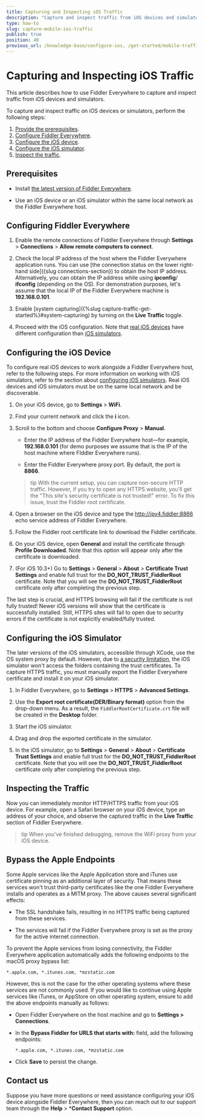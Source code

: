 ```yaml
---
title: Capturing and Inspecting iOS Traffic
description: "Capture and inspect traffic from iOS devices and simulators while using the Fiddler Everywhere web-debugging HTTP-proxy tool."
type: how-to
slug: capture-mobile-ios-traffic
publish: true
position: 40
previous_url: /knowledge-base/configure-ios, /get-started/mobile-traffic/configure-ios, /get-started/traffic/configure-ios
---
```


# Capturing and Inspecting iOS Traffic

This article describes how to use Fiddler Everywhere to capture and inspect traffic from iOS devices and simulators.

To capture and inspect traffic on iOS devices or simulators, perform the following steps:

1. [Provide the prerequisites](#prerequisites).
1. [Configure Fiddler Everywhere](#configuring-fiddler-everywhere).
1. [Configure the iOS device](#configuring-the-ios-device).
1. [Configure the iOS simulator](#configuring-the-ios-simulator).
1. [Inspect the traffic](#inspecting-the-browser-traffic).

## Prerequisites

- Install [the latest version of Fiddler Everywhere](https://www.telerik.com/download/fiddler-everywhere).

- Use an iOS device or an iOS simulator within the same local network as the Fiddler Everywhere host.

## Configuring Fiddler Everywhere

1. Enable the remote connections of Fiddler Everywhere through **Settings** > **Connections** > **Allow remote computers to connect**.

1. Check the local IP address of the host where the Fiddler Everywhere application runs. You can use [the connection status on the lower right-hand side]({slug connections-section}) to obtain the host IP address. Alternatively, you can obtain the IP address while using  **ipconfig**/ **ifconfig** (depending on the OS).  For demonstration purposes, let's assume that the local IP of the Fiddler Everywhere machine is **192.168.0.101**.

1. Enable [system capturing]({%slug capture-traffic-get-started%}#system-capturing) by turning on the **Live Traffic** toggle.

1. Proceed with the iOS configuration. Note that [real iOS devices](#configure-the-ios-device) have different configuration than [iOS simulators](#configure-the-ios-simulator).

## Configuring the iOS Device

To configure real iOS devices to work alongside a Fiddler Everywhere host, refer to the following steps. For more information on working with iOS simulators, refer to the section about [configuring iOS simulators](#configure-the-ios-simulator). Real iOS devices and iOS simulators must be on the same local network and be discoverable.


1. On your iOS device, go to **Settings** > **WiFi**.

1. Find your current network and click the **i** icon.

1. Scroll to the bottom and choose **Configure Proxy** > **Manual**.

     - Enter the IP address of the Fiddler Everywhere host&mdash;for example, **192.168.0.101** (for demo purposes we assume that is the IP of the host machine where FIddler Everywhere runs).

     - Enter the Fiddler Everywhere proxy port. By default, the port is **8866**.

    >tip With the current setup, you can capture non-secure HTTP traffic. However, if you try to open any HTTPS website, you'll get the "This site's security certificate is not trusted!" error. To fix this issue, trust the Fiddler root certificate.

1. Open a browser on the iOS device and type the http://ipv4.fiddler:8866 echo service address of Fiddler Everywhere. 

1. Follow the Fiddler root certificate link to download the Fiddler certificate.

1. On your iOS device, open **General** and install the certificate through **Profile Downloaded**. Note that this option will appear only after the certificate is downloaded.

1. (For iOS 10.3+) Go to **Settings** > **General** > **About** > **Certificate Trust Settings** and enable full trust for the **DO_NOT_TRUST_FiddlerRoot** certificate. Note that you will see the **DO_NOT_TRUST_FiddlerRoot** certificate only after completing the previous step.

The last step is crucial, and HTTPS browsing will fail if the certificate is not fully trusted! Newer iOS versions will show that the certificate is successfully installed. Still, HTTPS sites will fail to open due to security errors if the certificate is not explicitly enabled/fully trusted.


## Configuring the iOS Simulator

The later versions of the iOS simulators, accessible through XCode, use the OS system proxy by default. However, due to [a security limitation](https://developer.apple.com/forums/thread/124056), the iOS simulator won't access the folders containing the trust certificates. To capture HTTPS traffic, you must manually export the Fiddler Everywhere certificate and install it on your iOS simulator.


1. In Fiddler Everywhere, go to **Settings** > **HTTPS** > **Advanced Settings**.

1. Use the **Export root certificate(DER/Binary format)** option from the drop-down menu. As a result, the `FiddlerRootCertificate.crt` file will be created in the **Desktop** folder.

1. Start the iOS simulator.

1. Drag and drop the exported certificate in the simulator.

1. In the iOS simulator, go to **Settings** > **General** > **About** > **Certificate Trust Settings** and enable full trust for the **DO_NOT_TRUST_FiddlerRoot** certificate. Note that you will see the **DO_NOT_TRUST_FiddlerRoot** certificate only after completing the previous step.

## Inspecting the Traffic

Now you can immediately monitor HTTP/HTTPS traffic from your iOS device. For example, open a Safari browser on your iOS device, type an address of your choice, and observe the captured traffic in the **Live Traffic** section of Fiddler Everywhere.

>tip When you've finished debugging, remove the WiFi proxy from your iOS device.

## Bypass the Apple Endpoints

Some Apple services like the Apple Application store and iTunes use certificate pinning as an additional layer of security. That means these services won't trust third-party certificates like the one Fiddler Everywhere installs and operates as a MITM proxy. The above causes several significant effects:  

- The SSL handshake fails, resulting in no HTTPS traffic being captured from these services.

- The services will fail if the Fiddler Everywhere proxy is set as the proxy for the active internet connection.

To prevent the Apple services from losing connectivity, the Fiddler Everywhere application automatically adds the following endpoints to the macOS proxy bypass list:

```
*.apple.com, *.itunes.com, *mzstatic.com
```

However, this is not the case for the other operating systems where these services are not commonly used. If you would like to continue using Apple services like iTunes, or AppStore on other operating system, ensure to add the above endpoints manually as follows:

- Open Fiddler Everywhere on the host machine and go to **Settings > Connections**.

- In the **Bypass Fiddler for URLS that starts with:** field, add the following endpoints:

    ```
    *.apple.com, *.itunes.com, *mzstatic.com
    ```

- Click **Save** to persist the change.


## Contact us

Suppose you have more questions or need assistance configuring your iOS device alongside Fiddler Everywhere, then you can reach out to our support team through the **Help** > ***Contact Support** option.